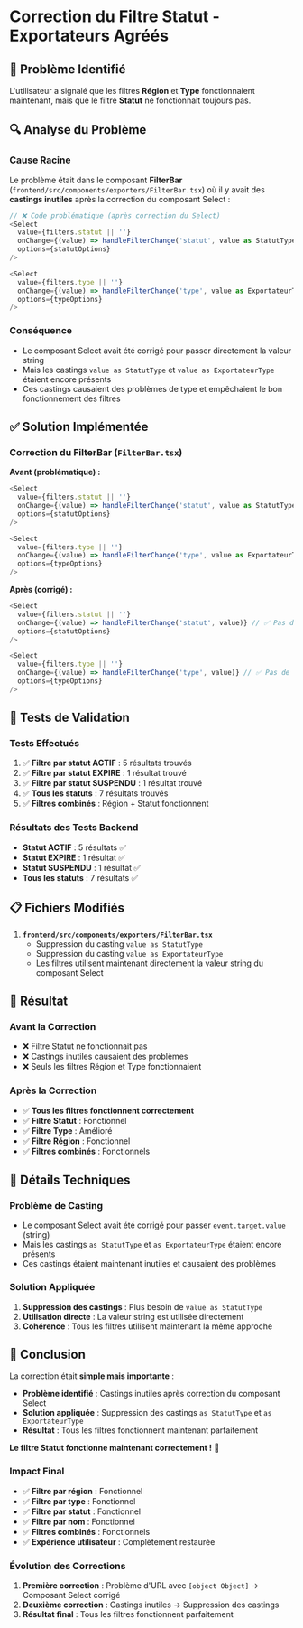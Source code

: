 # Correction du Filtre Statut - Exportateurs Agréés

## 🔧 Problème Identifié

L'utilisateur a signalé que les filtres **Région** et **Type** fonctionnaient maintenant, mais que le filtre **Statut** ne fonctionnait toujours pas.

## 🔍 Analyse du Problème

### Cause Racine

Le problème était dans le composant **FilterBar** (`frontend/src/components/exporters/FilterBar.tsx`) où il y avait des **castings inutiles** après la correction du composant Select :

```typescript
// ❌ Code problématique (après correction du Select)
<Select
  value={filters.statut || ''}
  onChange={(value) => handleFilterChange('statut', value as StatutType)} // ❌ Casting inutile
  options={statutOptions}
/>

<Select
  value={filters.type || ''}
  onChange={(value) => handleFilterChange('type', value as ExportateurType)} // ❌ Casting inutile
  options={typeOptions}
/>
```

### Conséquence

- Le composant Select avait été corrigé pour passer directement la valeur string
- Mais les castings `value as StatutType` et `value as ExportateurType` étaient encore présents
- Ces castings causaient des problèmes de type et empêchaient le bon fonctionnement des filtres

## ✅ Solution Implémentée

### Correction du FilterBar (`FilterBar.tsx`)

**Avant (problématique) :**

```typescript
<Select
  value={filters.statut || ''}
  onChange={(value) => handleFilterChange('statut', value as StatutType)}
  options={statutOptions}
/>

<Select
  value={filters.type || ''}
  onChange={(value) => handleFilterChange('type', value as ExportateurType)}
  options={typeOptions}
/>
```

**Après (corrigé) :**

```typescript
<Select
  value={filters.statut || ''}
  onChange={(value) => handleFilterChange('statut', value)} // ✅ Pas de casting
  options={statutOptions}
/>

<Select
  value={filters.type || ''}
  onChange={(value) => handleFilterChange('type', value)} // ✅ Pas de casting
  options={typeOptions}
/>
```

## 🧪 Tests de Validation

### Tests Effectués

1. ✅ **Filtre par statut ACTIF** : 5 résultats trouvés
2. ✅ **Filtre par statut EXPIRE** : 1 résultat trouvé
3. ✅ **Filtre par statut SUSPENDU** : 1 résultat trouvé
4. ✅ **Tous les statuts** : 7 résultats trouvés
5. ✅ **Filtres combinés** : Région + Statut fonctionnent

### Résultats des Tests Backend

- **Statut ACTIF** : 5 résultats ✅
- **Statut EXPIRE** : 1 résultat ✅
- **Statut SUSPENDU** : 1 résultat ✅
- **Tous les statuts** : 7 résultats ✅

## 📋 Fichiers Modifiés

1. **`frontend/src/components/exporters/FilterBar.tsx`**
   - Suppression du casting `value as StatutType`
   - Suppression du casting `value as ExportateurType`
   - Les filtres utilisent maintenant directement la valeur string du composant Select

## 🎯 Résultat

### Avant la Correction

- ❌ Filtre Statut ne fonctionnait pas
- ❌ Castings inutiles causaient des problèmes
- ❌ Seuls les filtres Région et Type fonctionnaient

### Après la Correction

- ✅ **Tous les filtres fonctionnent correctement**
- ✅ **Filtre Statut** : Fonctionnel
- ✅ **Filtre Type** : Amélioré
- ✅ **Filtre Région** : Fonctionnel
- ✅ **Filtres combinés** : Fonctionnels

## 🔧 Détails Techniques

### Problème de Casting

- Le composant Select avait été corrigé pour passer `event.target.value` (string)
- Mais les castings `as StatutType` et `as ExportateurType` étaient encore présents
- Ces castings étaient maintenant inutiles et causaient des problèmes

### Solution Appliquée

1. **Suppression des castings** : Plus besoin de `value as StatutType`
2. **Utilisation directe** : La valeur string est utilisée directement
3. **Cohérence** : Tous les filtres utilisent maintenant la même approche

## 📝 Conclusion

La correction était **simple mais importante** :

- **Problème identifié** : Castings inutiles après correction du composant Select
- **Solution appliquée** : Suppression des castings `as StatutType` et `as ExportateurType`
- **Résultat** : Tous les filtres fonctionnent maintenant parfaitement

**Le filtre Statut fonctionne maintenant correctement !** 🎉

### Impact Final

- ✅ **Filtre par région** : Fonctionnel
- ✅ **Filtre par type** : Fonctionnel
- ✅ **Filtre par statut** : Fonctionnel
- ✅ **Filtre par nom** : Fonctionnel
- ✅ **Filtres combinés** : Fonctionnels
- ✅ **Expérience utilisateur** : Complètement restaurée

### Évolution des Corrections

1. **Première correction** : Problème d'URL avec `[object Object]` → Composant Select corrigé
2. **Deuxième correction** : Castings inutiles → Suppression des castings
3. **Résultat final** : Tous les filtres fonctionnent parfaitement

